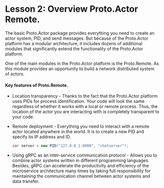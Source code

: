 # Lesson 2: Overview Proto.Actor Remote.

The basic Proto.Actor package provides everything you need to create an actor system, PID, and send messages. But because of the Proto.Actor platform has a modular architecture, it includes dozens of additional modules that significantly extend the functionality of the Proto.Actor platform.

One of the main modules in the Proto.Actor platform is the Proto.Remote. As this module provides an opportunity to build a network distributed system of actors.

#### Key features of Proto.Remote.

- Location transparency - Thanks to the fact that the Proto.Actor platform uses PIDs for process identification. Your code will look the same regardless of whether it works with a local or remote process. Thus, the location of the actor you are interacting with is completely transparent to your code.

- Remote deployment - Everything you need to interact with a remote actor located anywhere in the world. It is to create a new PID and specify its IP address and ID. 

  ```c#
  var server = new PID("127.0.0.1:8000", "chatserver");
  ```

- Using gRPC as an inter-service communication protocol - Allows you to combine actor systems written in different programming languages. Besides, gRPC can accelerate the productivity and efficiency of the microservice architecture many times by taking full responsibility for maintaining the communication channel between actor systems and data transfer.

